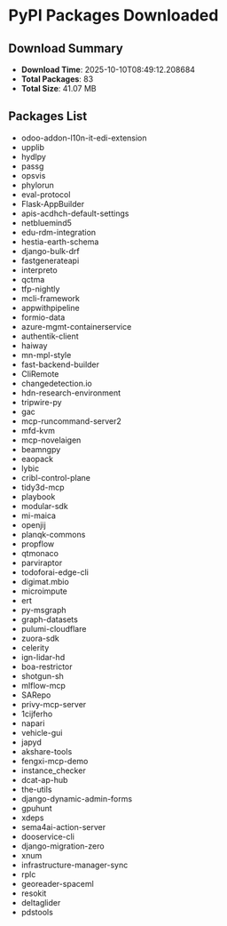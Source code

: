 # PyPI Packages Downloaded

## Download Summary
- **Download Time**: 2025-10-10T08:49:12.208684
- **Total Packages**: 83
- **Total Size**: 41.07 MB

## Packages List
- odoo-addon-l10n-it-edi-extension
- upplib
- hydlpy
- passg
- opsvis
- phylorun
- eval-protocol
- Flask-AppBuilder
- apis-acdhch-default-settings
- netbluemind5
- edu-rdm-integration
- hestia-earth-schema
- django-bulk-drf
- fastgenerateapi
- interpreto
- qctma
- tfp-nightly
- mcli-framework
- appwithpipeline
- formio-data
- azure-mgmt-containerservice
- authentik-client
- haiway
- mn-mpl-style
- fast-backend-builder
- CliRemote
- changedetection.io
- hdn-research-environment
- tripwire-py
- gac
- mcp-runcommand-server2
- mfd-kvm
- mcp-novelaigen
- beamngpy
- eaopack
- lybic
- cribl-control-plane
- tidy3d-mcp
- playbook
- modular-sdk
- mi-maica
- openjij
- planqk-commons
- propflow
- qtmonaco
- parviraptor
- todoforai-edge-cli
- digimat.mbio
- microimpute
- ert
- py-msgraph
- graph-datasets
- pulumi-cloudflare
- zuora-sdk
- celerity
- ign-lidar-hd
- boa-restrictor
- shotgun-sh
- mlflow-mcp
- SARepo
- privy-mcp-server
- 1cijferho
- napari
- vehicle-gui
- japyd
- akshare-tools
- fengxi-mcp-demo
- instance_checker
- dcat-ap-hub
- the-utils
- django-dynamic-admin-forms
- gpuhunt
- xdeps
- sema4ai-action-server
- dooservice-cli
- django-migration-zero
- xnum
- infrastructure-manager-sync
- rplc
- georeader-spaceml
- resokit
- deltaglider
- pdstools
